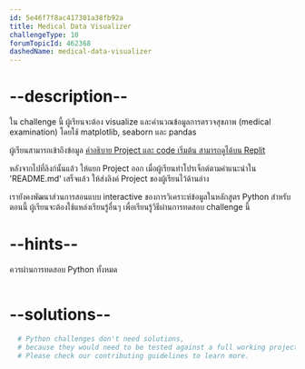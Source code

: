 ```yaml
---
id: 5e46f7f8ac417301a38fb92a
title: Medical Data Visualizer
challengeType: 10
forumTopicId: 462368
dashedName: medical-data-visualizer
---
```


# --description--

ใน challenge นี้ ผู้เรียนจะต้อง visualize และคำนวณข้อมูลการตรวจสุขภาพ (medical examination) โดยใช้ matplotlib, seaborn และ pandas 

ผู้เรียนสามารถเข้าถึงข้อมูล [คำอธิบาย Project และ code เริ่มต้น สามารถดูได้บน Replit ](https://replit.com/github/freeCodeCamp/boilerplate-medical-data-visualizer)

หลังจากไปที่ลิงก์นั้นแล้ว ให้แยก Project ออก เมื่อผู้เรียนทำโปรเจ็กต์ตามคำแนะนำใน 'README.md' เสร็จแล้ว ให้ส่งลิงค์ Project ของผู้เรียนไว้ด้านล่าง

เรายังคงพัฒนาส่วนการสอนแบบ interactive ของการวิเคราะห์ข้อมูลในหลักสูตร Python สำหรับตอนนี้ ผู้เรียนจะต้องใช้แหล่งเรียนรู้อื่นๆ เพื่อเรียนรู้วิธีผ่านการทดสอบ challenge นี้ 

# --hints--

ควรผ่านการทดสอบ Python ทั้งหมด 

```js

```

# --solutions--

```py
  # Python challenges don't need solutions,
  # because they would need to be tested against a full working project.
  # Please check our contributing guidelines to learn more.
```

